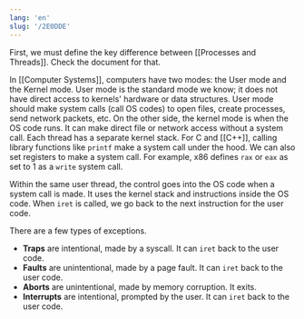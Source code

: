 ```yaml
---
lang: 'en'
slug: '/2E0DDE'
---
```


First, we must define the key difference between [[Processes and Threads]].
Check the document for that.

In [[Computer Systems]], computers have two modes: the User mode and the Kernel mode.
User mode is the standard mode we know; it does not have direct access to kernels' hardware or data structures.
User mode should make system calls (call OS codes) to open files, create processes, send network packets, etc.
On the other side, the kernel mode is when the OS code runs.
It can make direct file or network access without a system call.
Each thread has a separate kernel stack.
For C and [[C++]], calling library functions like `printf` make a system call under the hood.
We can also set registers to make a system call.
For example, x86 defines `rax` or `eax` as set to 1 as a `write` system call.

Within the same user thread, the control goes into the OS code when a system call is made.
It uses the kernel stack and instructions inside the OS code.
When `iret` is called, we go back to the next instruction for the user code.

There are a few types of exceptions.

- **Traps** are intentional, made by a syscall. It can `iret` back to the user code.
- **Faults** are unintentional, made by a page fault. It can `iret` back to the user code.
- **Aborts** are unintentional, made by memory corruption. It exits.
- **Interrupts** are intentional, prompted by the user. It can `iret` back to the user code.
